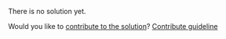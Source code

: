 
There is no solution yet.

Would you like to [contribute to the solution](https://github.com/BFEdev/BFE.dev-solutions/blob/main/question/how-do-you-do-seo-in-your-project_en.md)? [Contribute guideline](https://github.com/BFEdev/BFE.dev-solutions#how-to-contribute)
